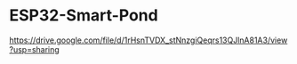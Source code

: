 # ESP32-Smart-Pond
https://drive.google.com/file/d/1rHsnTVDX_stNnzgiQeqrs13QJlnA81A3/view?usp=sharing
